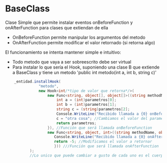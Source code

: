 # BaseClass
Clase Simple que permite instalar eventos onBeforeFunction y onAfterFunction para clases que extiendan de ella  
* OnBeforeFunction permite manipular los argumentos del metodo
* OnAfterFunction permite modificar el valor retornado (si retorna algo)

El funcionamiento se intenta mantener simple e intuitivo:
* Todo metodo que vaya a ser sobreescrito debe ser virtual
* Para instalar lo que sería el Hook, suponiendo una clase B que extiende a BaseClass y tiene un metodo 'public int metodo(int a, int b, string c)'
```c#
    _entidad.installHook(
               "metodo",
               new Hook<int/*tipo de valor que retorna*/>(
                   new Func<string, object[], object[]>((string methodName, object[] parametros) => {
                       int a = (int)parametros[0];
                       int b = (int)parametros[1];
                       string c = (string)parametros[2];
                       Console.WriteLine("Recibido llamada a {0} onBeforeFunction", methodName);
                       c = "otra cosa"; //Cambiamos el valor del parametro.
                       return parametros;
                   }), //Función que será llamada onBeforeFunction
                   new Func<string, object, int>((string methodName, object valueToReturn) => { 
                      Console.WriteLine("Recibido llamada a {0} onAfterFunction", methodName);
                      return -5; //Modificamos el valor a retornar 
                      })) ///Función que será llamada onAfterFunction
           );
           //Lo unico que puede cambiar a gusto de cada uno es el cuerpo de la función.
```
